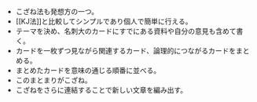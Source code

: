 - こざね法も発想方の一つ。
- [[KJ法]]と比較してシンプルであり個人で簡単に行える。
- テーマを決め、名刺大のカードにすでにある資料や自分の意見も含めて書く。
- カードを一枚ずつ見ながら関連するカード、論理的につながるカードをまとめる。
- まとめたカードを意味の通じる順番に並べる。
- このまとまりがこざね。
- こざねをさらに連結することで新しい文章を編み出す。